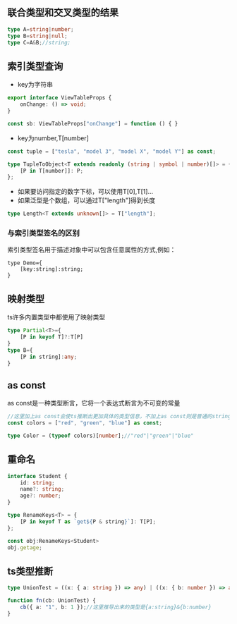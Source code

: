 ## 联合类型和交叉类型的结果
```typescript
type A=string|number;
type B=string|null;
type C=A&B;//string;
```
## 索引类型查询
- key为字符串
```typescript
export interface ViewTableProps {
	onChange: () => void;
}

const sb: ViewTableProps["onChange"] = function () { }
```
- key为number,T[number]
```typescript
const tuple = ["tesla", "model 3", "model X", "model Y"] as const;

type TupleToObject<T extends readonly (string | symbol | number)[]> = {
	[P in T[number]]: P;
};
```
- 如果要访问指定的数字下标，可以使用T[0],T[1]...
- 如果泛型是个数组，可以通过T["length"]得到长度
```typescript
type Length<T extends unknown[]> = T["length"];
```
### 与索引类型签名的区别
索引类型签名用于描述对象中可以包含任意属性的方式,例如：
```
type Demo={
    [key:string]:string;
}
```
## 映射类型
ts许多内置类型中都使用了映射类型
```typescript
type Partial<T>={
	[P in keyof T]?:T[P]
}
type B={
	[P in string]:any;
}
```
## as const
as const是一种类型断言，它将一个表达式断言为不可变的常量
```typescript
//这里加上as const会使ts推断出更加具体的类型信息，不加上as const则是普通的string类型
const colors = ["red", "green", "blue"] as const;

type Color = (typeof colors)[number];//"red"|"green"|"blue"

```

## 重命名
```typescript
interface Student {
	id: string;
	name?: string;
	age?: number;
}

type RenameKeys<T> = {
	[P in keyof T as `get${P & string}`]: T[P];
};

const obj:RenameKeys<Student>
obj.getage;

```
## ts类型推断
```typescript
type UnionTest = ((x: { a: string }) => any) | ((x: { b: number }) => any);

function fn(cb: UnionTest) {
	cb({ a: "1", b: 1 });//这里推导出来的类型是{a:string}&{b:number}
}

```

